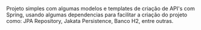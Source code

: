 Projeto simples com algumas modelos e templates de criação de API's com Spring, usando algumas dependencias para facilitar a criação do projeto como: JPA Repository, Jakata Persistence, Banco H2, entre outras.
